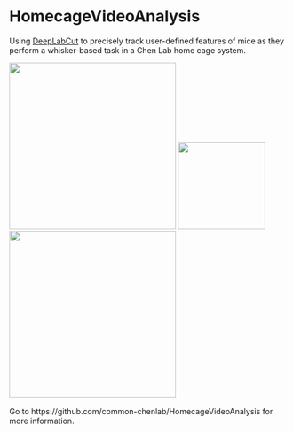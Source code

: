 # HomecageVideoAnalysis
Using [DeepLabCut](https://github.com/DeepLabCut/DeepLabCut) to precisely track user-defined features of mice as they perform a whisker-based task in a Chen Lab home cage system.

<img src="https://github.com/kevry/HomecageVideoAnalysis/assets/45439265/d19cd61f-3a26-4bfb-98bc-b2fd9d42516e" width="300"/>

<img src="https://github.com/kevry/HomecageVideoAnalysis/assets/45439265/1bc30f13-af63-4256-aa1a-31aff1a2c973" width="157"/>

<img src="https://github.com/kevry/HomecageVideoAnalysis/assets/45439265/f267066f-c2fd-4127-b4e1-847bbd338c67" width="300"/>

<br>
</br>
Go to https://github.com/common-chenlab/HomecageVideoAnalysis for more information.
